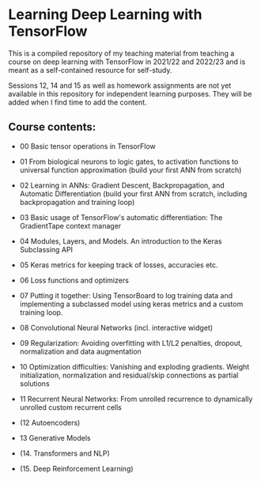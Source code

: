 # Learning Deep Learning with TensorFlow

This is a compiled repository of my teaching material from teaching a course on deep learning with TensorFlow in 2021/22 and 2022/23 and is meant as a self-contained resource for self-study. 

Sessions 12, 14 and 15 as well as homework assignments are not yet available in this repository for independent learning purposes. They will be added when I find time to add the content.

## Course contents:

- 00 Basic tensor operations in TensorFlow


- 01 From biological neurons to logic gates, to activation functions to universal function approximation (build your first ANN from scratch)


- 02 Learning in ANNs: Gradient Descent, Backpropagation, and Automatic Differentiation (build your first ANN from scratch, including backpropagation and training loop)


- 03 Basic usage of TensorFlow's automatic differentiation: The GradientTape context manager


- 04 Modules, Layers, and Models. An introduction to the Keras Subclassing API


- 05 Keras metrics for keeping track of losses, accuracies etc.


- 06 Loss functions and optimizers


- 07 Putting it together: Using TensorBoard to log training data and implementing a subclassed model using keras metrics and a custom training loop.


- 08 Convolutional Neural Networks (incl. interactive widget)


- 09 Regularization: Avoiding overfitting with L1/L2 penalties, dropout, normalization and data augmentation


- 10 Optimization difficulties: Vanishing and exploding gradients. Weight initialization, normalization and residual/skip connections as partial solutions


- 11 Recurrent Neural Networks: From unrolled recurrence to dynamically unrolled custom recurrent cells


- (12 Autoencoders)


- 13 Generative Models


- (14. Transformers and NLP)


- (15. Deep Reinforcement Learning)
